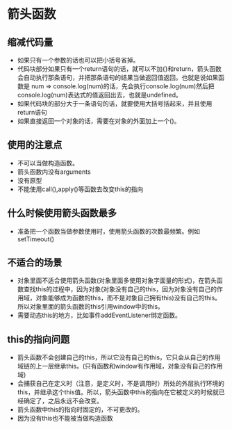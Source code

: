 # 箭头函数

## 缩减代码量

* 如果只有一个参数的话也可以把小括号省掉。
* 代码块部分如果只有一个return语句的话，就可以不加{}和return，箭头函数会自动执行那条语句，并把那条语句的结果当做返回值返回。也就是说如果函数是 num => console.log(num)的话，先会执行console.log(num)然后把console.log(num)表达式的值返回出去，也就是undefined。
* 如果代码块的部分大于一条语句的话，就要使用大括号括起来，并且使用return语句
* 如果直接返回一个对象的话，需要在对象的外面加上一个()。

## 使用的注意点

* 不可以当做构造函数。
* 箭头函数内没有arguments
* 没有原型
* 不能使用call(),apply()等函数去改变this的指向

## 什么时候使用箭头函数最多

* 准备把一个函数当做参数使用时，使用箭头函数的次数最频繁。例如setTimeout()

## 不适合的场景

* 对象里面不适合使用箭头函数(对象里面多使用对象字面量的形式)，在箭头函数查找this的过程中，因为对象(对象没有自己的this，因为对象没有自己的作用域，对象能够成为函数的this，而不是对象自己拥有this)没有自己的this。所以对象里面的箭头函数的this引用window中的this。
* 需要动态this的地方，比如事件addEventListener绑定函数。

## this的指向问题

* 箭头函数不会创建自己的this，所以它没有自己的this，它只会从自己的作用域链的上一层继承this。(只有函数和window有作用域，对象没有自己的作用域)
* 会捕获自己在定义时（注意，是定义时，不是调用时）所处的外层执行环境的this，并继承这个this值。所以，箭头函数中this的指向在它被定义的时候就已经确定了，之后永远不会改变。
* 箭头函数中this的指向时固定的，不可更改的。
* 因为没有this也不能被当做构造函数